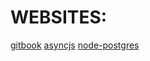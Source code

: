 # WEBSITES:

[gitbook](https://app.gitbook.com/)
[asyncjs](https://frontarm.com/courses/async-javascript/promises/why-async/#callback-based-io)
[node-postgres](https://node-postgres.com/)
